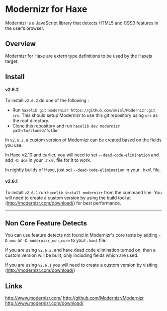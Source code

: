 # Modernizr for Haxe #

Modernizr is a JavaScript library that detects HTML5 and CSS3 features in the user’s browser.

## Overview ##

Modernizr for Haxe are extern type definitions to be used by the Haxejs target.

## Install ##

#### v2.6.2 ####

To install ```v2.6.2``` do one of the following :

- Run ```haxelib git modernizr https://github.com/skial/Modernizr.git src```. This should setup Modernizr to use this git repository using ```src``` as the root directory.
- Clone this repository and run ```haxelib dev modernizr path/to/cloned/folder```

In ```v2.6.2```, a custom version of Modernizr can be created based on the fields you use.

In Haxe v2.10 and earlier, you will need to set ```--dead-code-elimination``` and add ```-D dce``` in your ```.hxml``` file for it to work.

In nightly builds of Haxe, just set ```--dead-code-elimination``` in your ```.hxml``` file.

#### v2.6.1 ####

To install ```v2.6.1``` run ```haxelib install modernizr``` from the command line. You will need to create a custom version by using the build tool at (http://modernizr.com/download/) for best performance.

---

## Non Core Feature Detects ##

You can use feature detects not found in Modernizr's core tests by adding ```-D mnc``` or ```-D modernizr_non_core``` to your ```.hxml``` file.

If you are using ```v2.6.2```, and have dead code elimination turned on, then a custom version will be built, only including fields which are used.

If you are using ```v2.6.1``` you will need to create a custom version by visiting (http://modernizr.com/download/)

## Links ##

http://www.modernizr.com/
http://github.com/Modernizr/Modernizr
http://www.modernizr.com/download/